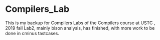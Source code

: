 # Compilers_Lab
This is my backup for Compilers Labs of the Compilers course at USTC , 2019 fall
Lab2, mainly bison analysis, has finished, with more work to be done in cminus tastcases.
